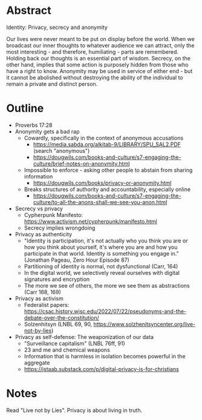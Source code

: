 # Abstract

Identity: Privacy, secrecy and anonymity

Our lives were never meant to be put on display before the world. When we broadcast our inner thoughts to whatever audience we can attract, only the most interesting - and therefore, humiliating - parts are remembered. Holding back our thoughts is an essential part of wisdom. Secrecy, on the other hand, implies that some action is purposely hidden from those who have a right to know. Anonymity may be used in service of either end - but it cannot be abolished without destroying the ability of the individual to remain a private and distinct person.

# Outline

- Proverbs 17:28
- Anonymity gets a bad rap
  - Cowardly, specifically in the context of anonymous accusations
    - https://media.sabda.org/alkitab-9/LIBRARY/SPU_SAL2.PDF (search "anonymous")
    - https://dougwils.com/books-and-culture/s7-engaging-the-culture/brief-notes-on-anonymity.html
  - Impossible to enforce - asking other people to abstain from sharing information
    - https://dougwils.com/books/privacy-or-anonymity.html
  - Breaks structures of authority and accountability, especially online
    - https://dougwils.com/books-and-culture/s7-engaging-the-culture/to-all-the-anons-shall-we-see-you-anon.html
- Secrecy vs privacy
  - Cypherpunk Manifesto: https://www.activism.net/cypherpunk/manifesto.html
  - Secrecy implies wrongdoing
- Privacy as authenticity
  - "Identity is participation, it's not actually who you think you are or how you think about yourself, it's where you are and how you participate in that world. Identity is something you engage in." (Jonathan Pageau, Zero Hour Episode 87)
  - Partitioning of identity is normal, not dysfunctional (Carr, 164)
  - In the digital world, we selectively reveal ourselves with digital signatures and encryption
  - The more we see of others, the more we see them as abstractions (Carr 168, 169)
- Privacy as activism
  - Federalist papers: https://csac.history.wisc.edu/2022/07/22/pseudonyms-and-the-debate-over-the-constitution/
  - Solzenhitsyn (LNBL 69, 90, https://www.solzhenitsyncenter.org/live-not-by-lies)
- Privacy as self-defense: The weaponization of our data
  - "Surveillance capitalism" (LNBL 76ff, 91)
  - 23 and me and chemical weapons
  - Information that is harmless in isolation becomes powerful in the aggregate
  - https://jstaab.substack.com/p/digital-privacy-is-for-christians

# Notes

Read "Live not by Lies". Privacy is about living in truth.
